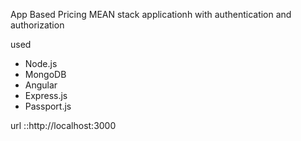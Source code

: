 App Based Pricing 
MEAN stack applicationh with authentication and authorization

used
- Node.js
- MongoDB
- Angular 
- Express.js
- Passport.js

url ::http://localhost:3000